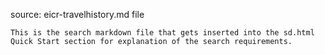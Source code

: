 source: eicr-travelhistory.md file

    This is the search markdown file that gets inserted into the sd.html Quick Start section for explanation of the search requirements.
